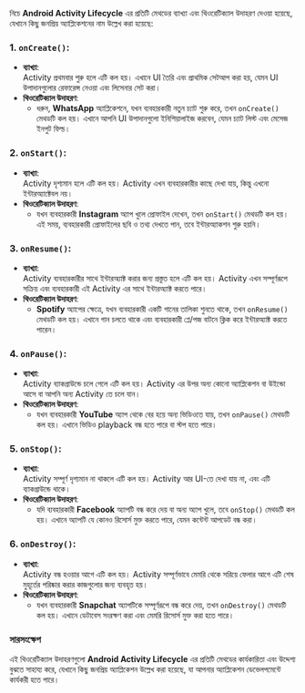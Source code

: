 নিচে **Android Activity Lifecycle** এর প্রতিটি মেথডের ব্যাখ্যা এবং থিওরেটিক্যাল উদাহরণ দেওয়া হয়েছে, যেখানে কিছু জনপ্রিয় অ্যাপ্লিকেশনের নাম উল্লেখ করা হয়েছে:

### 1. **`onCreate()`**:  
- **ব্যাখ্যা**:  
  Activity প্রথমবার শুরু হলে এটি কল হয়। এখানে UI তৈরি এবং প্রাথমিক সেটআপ করা হয়, যেমন UI উপাদানগুলোর রেফারেন্স নেওয়া এবং লিসেনার সেট করা।  
- **থিওরেটিক্যাল উদাহরণ**: 
  - ধরুন, **WhatsApp** অ্যাপ্লিকেশনে, যখন ব্যবহারকারী নতুন চ্যাট শুরু করে, তখন `onCreate()` মেথডটি কল হয়। এখানে আপনি UI উপাদানগুলো ইনিশিয়ালাইজ করবেন, যেমন চ্যাট লিস্ট এবং মেসেজ ইনপুট ফিল্ড।

### 2. **`onStart()`**:  
- **ব্যাখ্যা**:  
  Activity দৃশ্যমান হলে এটি কল হয়। Activity এখন ব্যবহারকারীর কাছে দেখা যায়, কিন্তু এখনো ইন্টারঅ্যাক্টেবল নয়।  
- **থিওরেটিক্যাল উদাহরণ**: 
  - যখন ব্যবহারকারী **Instagram** অ্যাপ খুলে প্রোফাইল দেখেন, তখন `onStart()` মেথডটি কল হয়। এই সময়, ব্যবহারকারী প্রোফাইলের ছবি ও তথ্য দেখতে পান, তবে ইন্টারঅ্যাকশন শুরু হয়নি।

### 3. **`onResume()`**:  
- **ব্যাখ্যা**:  
  Activity ব্যবহারকারীর সাথে ইন্টারঅ্যাক্ট করার জন্য প্রস্তুত হলে এটি কল হয়। Activity এখন সম্পূর্ণরূপে সক্রিয় এবং ব্যবহারকারী এই Activity এর সাথে ইন্টারঅ্যাক্ট করতে পারে।  
- **থিওরেটিক্যাল উদাহরণ**: 
  - **Spotify** অ্যাপের ক্ষেত্রে, যখন ব্যবহারকারী একটি গানের তালিকা শুনতে থাকে, তখন `onResume()` মেথডটি কল হয়। এখানে গান চলতে থাকে এবং ব্যবহারকারী প্লে/পজ বাটনে ক্লিক করে ইন্টারঅ্যাক্ট করতে পারেন।

### 4. **`onPause()`**:  
- **ব্যাখ্যা**:  
  Activity ব্যাকগ্রাউন্ডে চলে গেলে এটি কল হয়। Activity এর উপর অন্য কোনো অ্যাপ্লিকেশন বা উইন্ডো আসে বা আপনি অন্য Activity তে চলে যান।  
- **থিওরেটিক্যাল উদাহরণ**: 
  - যখন ব্যবহারকারী **YouTube** অ্যাপ থেকে বের হয়ে অন্য ভিডিওতে যায়, তখন `onPause()` মেথডটি কল হয়। এখানে ভিডিও playback বন্ধ হতে পারে বা স্টপ হতে পারে।

### 5. **`onStop()`**:  
- **ব্যাখ্যা**:  
  Activity সম্পূর্ণ দৃশ্যমান না থাকলে এটি কল হয়। Activity আর UI-তে দেখা যায় না, এবং এটি ব্যাকগ্রাউন্ডে থাকে।  
- **থিওরেটিক্যাল উদাহরণ**: 
  - যদি ব্যবহারকারী **Facebook** অ্যাপটি বন্ধ করে দেয় বা অন্য অ্যাপ খুলে, তবে `onStop()` মেথডটি কল হয়। এখানে অ্যাপটি যে কোনও রিসোর্স মুক্ত করতে পারে, যেমন কন্টেন্ট আপডেট বন্ধ করা।

### 6. **`onDestroy()`**:  
- **ব্যাখ্যা**:  
  Activity বন্ধ হওয়ার আগে এটি কল হয়। Activity সম্পূর্ণভাবে মেমরি থেকে সরিয়ে ফেলার আগে এটি শেষ মুহূর্তের পরিষ্কার করার কাজগুলোর জন্য ব্যবহৃত হয়।  
- **থিওরেটিক্যাল উদাহরণ**: 
  - যখন ব্যবহারকারী **Snapchat** অ্যাপটিকে সম্পূর্ণরূপে বন্ধ করে দেয়, তখন `onDestroy()` মেথডটি কল হয়। এখানে ডেটাবেস সংরক্ষণ করা এবং মেমরি রিসোর্স মুক্ত করা হতে পারে।

### সারসংক্ষেপ
এই থিওরেটিক্যাল উদাহরণগুলো **Android Activity Lifecycle** এর প্রতিটি মেথডের কার্যকারিতা এবং উদ্দেশ্য বুঝতে সাহায্য করে, যেখানে কিছু জনপ্রিয় অ্যাপ্লিকেশন উল্লেখ করা হয়েছে, যা আপনার অ্যাপ্লিকেশন ডেভেলপমেন্টে কার্যকরী হতে পারে। 
